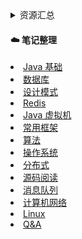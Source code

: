 <details> 
    <summary>资源汇总</summary>
    <a href="./resource/book.md">技术书籍</a> &nbsp;&nbsp;
    <a href="./resource/website.md">推荐网站</a> &nbsp;&nbsp;
</details>

#### :cloud: 笔记整理

<div>
  <li><a href="./notes/Java基础.md">Java 基础</a> </li>
  <li><a href="./notes/数据库.md">数据库</a></li>
  <li><a href="./notes/designPattern.md">设计模式</a></li>
  <li><a href="./notes/Redis.md">Redis</a></li>
  <li><a href="./notes/JVM.md">Java 虚拟机</a></li>
  <li><a href="./notes/framework.md">常用框架</a></li>
  <li><a href="./notes/数据结构&算法.md">算法</a></li>
  <li><a href="./notes/操作系统.md">操作系统</a></li>
  <li><a href="./notes/分布式.md">分布式</a></li>
  <li><a href="./notes/源码阅读.md">源码阅读</a></li>
  <li><a href="./notes/消息队列.md">消息队列</a></li>
  <li><a href="./notes/计算机网络.md">计算机网络</a></li>
  <li><a href="./notes/Linux.md">Linux</a></li>
  <li><a href="./notes/Q&A.md">Q&A</a></li>
</div>
